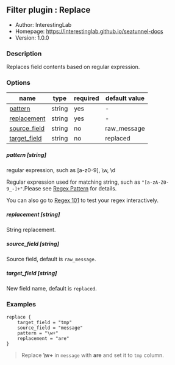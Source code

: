 ## Filter plugin : Replace

* Author: InterestingLab
* Homepage: https://interestinglab.github.io/seatunnel-docs
* Version: 1.0.0

### Description

Replaces field contents based on regular expression.

### Options

| name | type | required | default value |
| --- | --- | --- | --- |
| [pattern](#pattern-string) | string | yes | - |
| [replacement](#replacement-string) | string | yes | - |
| [source_field](#source_field-string) | string | no | raw_message |
| [target_field](#target_field-string) | string | no | replaced |

##### pattern [string]

regular expression, such as [a-z0-9], \w, \d

Regular expression used for matching string, such as `"[a-zA-Z0-9_-]+"`.Please see [Regex Pattern](https://docs.oracle.com/javase/8/docs/api/java/util/regex/Pattern.html) for details.

You can also go to [Regex 101](https://regex101.com/) to test your regex interactively.

##### replacement [string]

String replacement.

##### source_field [string]

Source field, default is `raw_message`.

##### target_field [string]

New field name, default is `replaced`.

### Examples

```
replace {
    target_field = "tmp"
    source_field = "message"
    pattern = "\w+"
    replacement = "are"
}
```

> Replace **\w+** in `message` with **are** and set it to `tmp` column.

